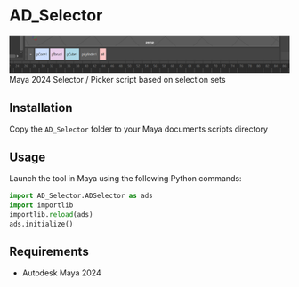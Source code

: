 # AD_Selector
<img src="screenshots/ads_1.png" width="1200" alt="Description">
Maya 2024 Selector / Picker script based on selection sets

## Installation

Copy the `AD_Selector` folder to your Maya documents scripts directory

## Usage

Launch the tool in Maya using the following Python commands:

```python
import AD_Selector.ADSelector as ads
import importlib
importlib.reload(ads)
ads.initialize()
```

## Requirements

- Autodesk Maya 2024
